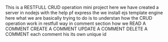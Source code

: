 This is a RESTFULL CRUD operation mini project
here we have created a server in nodejs with the help pf express the we install ejs template engine 
here what we are basically trying to do is to understan how the CRUD operation work in restfull way in comment section how we
READ A COMMENT
CREATE A COMMENT
UPDATE A COMMENT
DELETE A COMMENT
each comment his its own unique id
